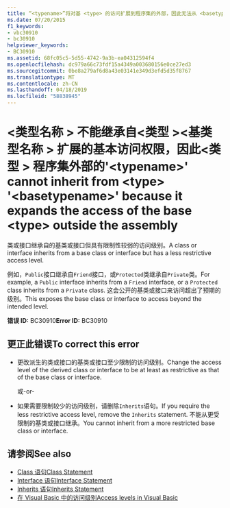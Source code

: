 ```yaml
---
title: “<typename>”将对基 <type> 的访问扩展到程序集的外部，因此无法从 <basetypename>“<type>”继承
ms.date: 07/20/2015
f1_keywords:
- vbc30910
- bc30910
helpviewer_keywords:
- BC30910
ms.assetid: 68fc05c5-5d55-4742-9a3b-ea04312594f4
ms.openlocfilehash: dc979a66c73fdf15a4349a003680156e0ce27ed3
ms.sourcegitcommit: 0be8a279af6d8a43e03141e349d3efd5d35f8767
ms.translationtype: MT
ms.contentlocale: zh-CN
ms.lasthandoff: 04/18/2019
ms.locfileid: "58838945"
---
```

# <a name="typename-cannot-inherit-from-type-basetypename-because-it-expands-the-access-of-the-base-type-outside-the-assembly"></a><span data-ttu-id="a72ce-102">\<类型名称 > 不能继承自\<类型 >\<基类型名称 > 扩展的基本访问权限，因此\<类型 > 程序集外部的</span><span class="sxs-lookup"><span data-stu-id="a72ce-102">'\<typename>' cannot inherit from \<type> '\<basetypename>' because it expands the access of the base \<type> outside the assembly</span></span>
<span data-ttu-id="a72ce-103">类或接口继承自的基类或接口但具有限制性较弱的访问级别。</span><span class="sxs-lookup"><span data-stu-id="a72ce-103">A class or interface inherits from a base class or interface but has a less restrictive access level.</span></span>  
  
 <span data-ttu-id="a72ce-104">例如，`Public`接口继承自`Friend`接口，或`Protected`类继承自`Private`类。</span><span class="sxs-lookup"><span data-stu-id="a72ce-104">For example, a `Public` interface inherits from a `Friend` interface, or a `Protected` class inherits from a `Private` class.</span></span> <span data-ttu-id="a72ce-105">这会公开的基类或接口来访问超出了预期的级别。</span><span class="sxs-lookup"><span data-stu-id="a72ce-105">This exposes the base class or interface to access beyond the intended level.</span></span>  
  
 <span data-ttu-id="a72ce-106">**错误 ID:** BC30910</span><span class="sxs-lookup"><span data-stu-id="a72ce-106">**Error ID:** BC30910</span></span>  
  
## <a name="to-correct-this-error"></a><span data-ttu-id="a72ce-107">更正此错误</span><span class="sxs-lookup"><span data-stu-id="a72ce-107">To correct this error</span></span>  
  
-   <span data-ttu-id="a72ce-108">更改派生的类或接口的基类或接口至少限制的访问级别。</span><span class="sxs-lookup"><span data-stu-id="a72ce-108">Change the access level of the derived class or interface to be at least as restrictive as that of the base class or interface.</span></span>  
  
     <span data-ttu-id="a72ce-109">或</span><span class="sxs-lookup"><span data-stu-id="a72ce-109">-or-</span></span>  
  
-   <span data-ttu-id="a72ce-110">如果需要限制较少的访问级别，请删除`Inherits`语句。</span><span class="sxs-lookup"><span data-stu-id="a72ce-110">If you require the less restrictive access level, remove the `Inherits` statement.</span></span> <span data-ttu-id="a72ce-111">不能从更受限制的基类或接口继承。</span><span class="sxs-lookup"><span data-stu-id="a72ce-111">You cannot inherit from a more restricted base class or interface.</span></span>  
  
## <a name="see-also"></a><span data-ttu-id="a72ce-112">请参阅</span><span class="sxs-lookup"><span data-stu-id="a72ce-112">See also</span></span>

- [<span data-ttu-id="a72ce-113">Class 语句</span><span class="sxs-lookup"><span data-stu-id="a72ce-113">Class Statement</span></span>](../../../visual-basic/language-reference/statements/class-statement.md)
- [<span data-ttu-id="a72ce-114">Interface 语句</span><span class="sxs-lookup"><span data-stu-id="a72ce-114">Interface Statement</span></span>](../../../visual-basic/language-reference/statements/interface-statement.md)
- [<span data-ttu-id="a72ce-115">Inherits 语句</span><span class="sxs-lookup"><span data-stu-id="a72ce-115">Inherits Statement</span></span>](../../../visual-basic/language-reference/statements/inherits-statement.md)
- [<span data-ttu-id="a72ce-116">在 Visual Basic 中的访问级别</span><span class="sxs-lookup"><span data-stu-id="a72ce-116">Access levels in Visual Basic</span></span>](../../../visual-basic/programming-guide/language-features/declared-elements/access-levels.md)
